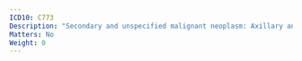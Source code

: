 ```yaml
---
ICD10: C773
Description: "Secondary and unspecified malignant neoplasm: Axillary and upper limb lymph nodes"
Matters: No
Weight: 0
---
```


